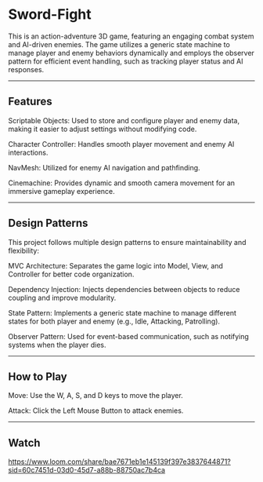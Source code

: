 # Sword-Fight
This is an action-adventure 3D game, featuring an engaging combat system and AI-driven enemies. The game utilizes a generic state machine to manage player and enemy behaviors dynamically and employs the observer pattern for efficient event handling, such as tracking player status and AI responses.

---

## Features

Scriptable Objects: Used to store and configure player and enemy data, making it easier to adjust settings without modifying code.

Character Controller: Handles smooth player movement and enemy AI interactions.

NavMesh: Utilized for enemy AI navigation and pathfinding.

Cinemachine: Provides dynamic and smooth camera movement for an immersive gameplay experience.

---

## Design Patterns

This project follows multiple design patterns to ensure maintainability and flexibility:


MVC Architecture: Separates the game logic into Model, View, and Controller for better code organization.

Dependency Injection: Injects dependencies between objects to reduce coupling and improve modularity.

State Pattern: Implements a generic state machine to manage different states for both player and enemy (e.g., Idle, Attacking, Patrolling).

Observer Pattern: Used for event-based communication, such as notifying systems when the player dies.

---

## How to Play

Move: Use the W, A, S, and D keys to move the player.

Attack: Click the Left Mouse Button to attack enemies.

---

## Watch

https://www.loom.com/share/bae7671eb1e145139f397e3837644871?sid=60c7451d-03d0-45d7-a88b-88750ac7b4ca
